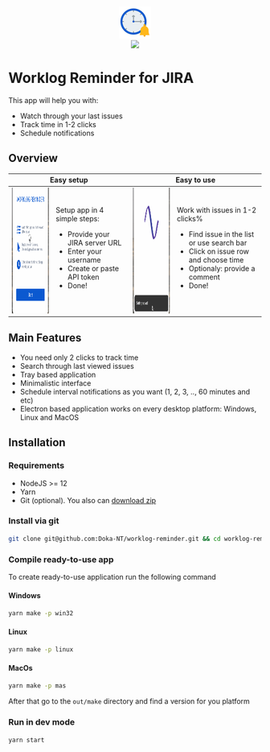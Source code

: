 <p align="center">
  <img src="./static/appIconColored.png" height="64"/><br/>
  <a href="https://circleci.com/gh/Doka-NT/worklog-reminder/tree/main"><img src="https://circleci.com/gh/Doka-NT/worklog-reminder/tree/main.svg?style=svg"/></a>
</p>

# Worklog Reminder for JIRA



This app will help you with:

- Watch through your last issues
- Track time in 1-2 clicks
- Schedule notifications

## Overview
<table>
  <thead>
    <th colspan="2">Easy setup</th>
    <th colspan="2">Easy to use</th>
  </thead>  
  <tbody>
    <tr>
      <td><img src="./docs/images/welcome-screen.gif" height="250"/></td>
      <td>
        Setup app in 4 simple steps:
        <ul>
          <li>Provide your JIRA server URL</li>
          <li>Enter your username</li>
          <li>Create or paste API token</li>
          <li>Done!</li>
        </ul>
      </td>
      <td><img src="./docs/images/issues-screen.gif" height="250"/></td>
      <td>
        Work with issues in 1-2 clicks%
        <ul>
          <li>Find issue in the list or use search bar</li>
          <li>Click on issue row and choose time</li>
          <li>Optionaly: provide a comment</li>
          <li>Done!</li>
        </ul>
      </td>
    </tr>
  </tbody>
</table>

## Main Features
- You need only 2 clicks to track time
- Search through last viewed issues
- Tray based application
- Minimalistic interface
- Schedule interval notifications as you want (1, 2, 3, .., 60 minutes and etc)
- Electron based application works on every desktop platform: Windows, Linux and MacOS

## Installation

### Requirements
- NodeJS >= 12
- Yarn
- Git (optional). You also can [download zip](https://github.com/Doka-NT/worklog-reminder/archive/refs/heads/main.zip)

### Install via git
```bash
git clone git@github.com:Doka-NT/worklog-reminder.git && cd worklog-reminder && yarn
```

### Compile ready-to-use app
To create ready-to-use application run the following command

#### Windows
```bash
yarn make -p win32
```

#### Linux
```bash
yarn make -p linux
```

#### MacOs
```bash
yarn make -p mas
```

After that go to the `out/make` directory and find a version for you platform

### Run in dev mode

```bash
yarn start
```
